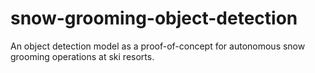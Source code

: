 # snow-grooming-object-detection
An object detection model as a proof-of-concept for autonomous snow grooming operations at ski resorts.
